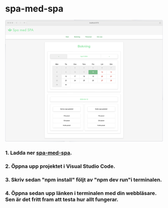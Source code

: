 # spa-med-spa

![](spa-med-spa.png)

### 1. Ladda ner [spa-med-spa](https://github.com/RobbanT/spa-med-spa).

### 2. Öppna upp projektet i Visual Studio Code.

### 3. Skriv sedan "npm install" följt av "npm dev run"i terminalen.

### 4. Öppna sedan upp länken i terminalen med din webbläsare. Sen är det fritt fram att testa hur allt fungerar.
